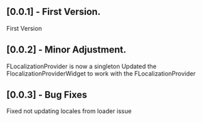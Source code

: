 ## [0.0.1] - First Version.

First Version

## [0.0.2] - Minor Adjustment.

FLocalizationProvider is now a singleton
Updated the FlocalizationProviderWidget to work with the FLocalizationProvider


## [0.0.3] - Bug Fixes

Fixed not updating locales from loader issue
